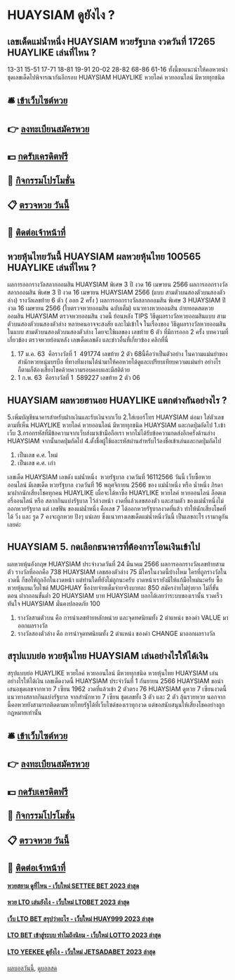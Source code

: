 # HUAYSIAM ดูยังไง ?
## เลขเด็ดแม่น้ำหนึ่ง HUAYSIAM หวยรัฐบาล งวดวันที่ 17265 HUAYLIKE เล่นที่ไหน ?
13-31
15-51
17-71
18-81
19-91
20-02
28-82
68-86
61-16
ทั้งนี้ขอแนะนำให้คอหวยนำชุดเลขเด็ดไปพิจารณากันอีกรอบ HUAYSIAM HUAYLIKE หวยไลค์ หวยออนไลน์ มีหวยทุกชนิด

## 🛎 [เข้าเว็บไซต์หวย](https://bit.ly/3BG5bNw)
## 👉 [ลงทะเบียนสมัครหวย](https://bit.ly/3BG5bNw)
## 💵 [กดรับเครดิตฟรี](https://bit.ly/3C3mvgS)
## 👑 [กิจกรรมโปรโมชั่น](https://bit.ly/3C3mvgS)
## 📋 [ตรวจหวย วันนี้](https://bit.ly/3C3mvgS)
## 📱 [ติดต่อเจ้าหน้าที่](https://bit.ly/3C3mvgS)

## หวยหุ้นไทยวันนี้ HUAYSIAM ผลหวยหุ้นไทย 100565 HUAYLIKE เล่นที่ไหน ?
ผลการออกรางวัลสลากออมสิน HUAYSIAM พิเศษ 3 ปี งวด 16 เมษายน 2566
ผลการออกรางวัลสลากออมสิน พิเศษ 3 ปี งวด 16 เมษายน HUAYSIAM 2566 (แบบ สามตัวบนสองตัวบนสองตัวล่าง)
รางวัลเลขท้าย 6 ตัว ( ออก 2 ครั้ง )
ผลการออกรางวัลสลากออมสิน พิเศษ 3 HUAYSIAM ปี งวด 16 เมษายน 2566 (ใบตรวจหวยออมสิน ฉบับเต็ม)
 แนวทางหวยออมสิน ถ่ายทอดสดหวยออมสิน HUAYSIAM ตรวจหวยออมสิน งวดนี้ ย้อนหลัง 
TIPS วิธีดูผลรางวัลหวยออมสินแบบ สามตัวบนสองตัวบนสองตัวล่าง
หลายคนอาจจะสงสัย และไม่เข้าใจ ในเรื่องของ วิธีดูผลรางวัลหวยออมสิน ในแบบ สามตัวบนสองตัวบนสองตัวล่าง โดยจะใช้ผลของ เลขท้าย 6 ตัว ที่มีการออก 2 ครั้ง
บทความที่เกี่ยวข้อง
ตรวจหวยย้อนหลัง เลขเด็ดเลขดัง และข่าวอื่นที่เกี่ยวข้อง คลิกที่นี่
1. 17 ม.ค. 63  คือรางวัลที่ 1  491774 เลขท้าย 2 ตัว 68นี้คือว่าเป็นตัวอย่าง ในความแม่นยำของ สำนักหวยหนุ่มบรบือ ที่ทางทีมงานได้นำมาให้คอหวยได้ดูและเปรียบเทียบความแม่นยำ อย่างไรก็ตามก็ต้องเสี่ยงโชคด้วยความรอบคอบและมีสติด้วย
2. 1 ก.พ. 63  คือรางวัลที่ 1  589227 เลขท้าย 2 ตัว 06

## HUAYSIAM ผลหวยฮานอย HUAYLIKE แตกต่างกันอย่างไร ?
5.เพิ่มบัญชีธนาคารสำหรับฝากเงินและรับเงินจากเว็บ
2.ใส่เบอร์โทร HUAYSIAM ต่อมา ใส่ตัวเลขตามที่เห็น HUAYLIKE หวยไลค์ หวยออนไลน์ มีหวยทุกชนิด HUAYSIAM และกดปุ่มถัดไป
1.เข้าเว็บ
3.กรอกรหัสที่มีข้อความจากเว็บส่งมาเข้ามือถือเรา หากไม่ได้รับข้อความกดส่งอีกครั่งด้านล่าง HUAYSIAM จากนั้นกดปุ่มถัดไป
4.ตั้งชื่อผู้ใช้และรหัสผ่านสำหรับไว้ลงชื่อเข้าเล่นและกดปุ่มถัดไป
1. เป็นเลข ค.ศ. ใหม่
2. เป็นเลข ค.ศ. เก่า

เลขเด็ด HUAYSIAM เลขดัง แม่น้ำหนึ่ง  หวยรัฐบาล งวดวันที่ 16112566
วันนี้ เว็บซื้อหวยออนไลน์ มีเลขเด็ด หวยรัฐบาล งวดวันที่ 16 พฤศจิกายน 2566 ของ แม่น้ำหนึ่ง หรือ น้ำหนึ่ง ภิรดา มาฝากนักเสี่ยงโชคทุกคน HUAYLIKE เผื่อจะได้หาซื้อ HUAYLIKE หวยไลค์ หวยออนไลน์ ล็อตเตอรี่ออนไลน์ หรือ สลากกินแบ่งรัฐบาล ไว้ล่วงหน้า งวดที่แล้วเลขสองตัว และสามตัว ของแม่น้ำหนึ่งไม่ออกหวยรัฐบาล แต่ เลขฟัน ของแม่น้ำหนึ่ง คือเลข 7 ได้ออกหวยรัฐบาลงวดที่แล้ว ทำให้นักเสี่ยงโชคที่ได้ วิ่ง และ รูด 7 คงจะถูกหวย ปังๆ แน่เลย ซึ่งแนวทางเลขเด็ดแม่น้ำหนึ่งวันนี้ เป็นเลขอะไร เรามาดูกันเลยค่ะ

## HUAYSIAM 5. กดเลือกธนาคารที่ต้องการโอนเงินเข้าไป
ผลหวยหุ้นอังกฤษ HUAYSIAM ประจำงวดวันที่ 24 มีนาคม 2566 ผลการออกรางวัลเลขท้ายสามตัว รางวัลที่ออกคือ 738 HUAYSIAM เลขสองตัวล่าง 75 มีใครในงวดนี้บ้างไหม ใครที่ถูกรางวัลในงวดนี้ ก็ขอให้ถูกอีกในงวดหน้า แต่ท่านใดที่ยังไม่ถูกนะครับ งวดหน้าเรายังมีให้แก้มือใหม่นะครับ ซื้อหวยหุ้นบนเว็บไซต์ MUGHUAY ซื้อง่ายจ่ายเต็มจ่ายจริงบาทละ 850 สมัครง่ายไม่ยุ่งยาก ไม่กี่ขั้นตอน ฝากถอนขั้นต่ำ 20 HUAYSIAM บาท HUAYSIAM บอกได้เลยว่าระบบของเรานั้น รวดเร็วทันใจ HUAYSIAM มั่นคงปลอดภัย 100
1. รางวัลสามตัวบน คือ การนำเลขท้ายหลักหน่วย และจุดทศนิยมทั้ง 2 ตำแหน่ง ของค่า VALUE มาออกผลรางวัล
2. รางวัลสองตัวล่าง คือ การนำจุดทศนิยมทั้ง 2 ตำแหน่ง ของค่า CHANGE มาออกผลรางวัล

## สรุปแบบย่อ หวยหุ้นไทย HUAYSIAM เล่นอย่างไรให้ได้เงิน
สรุปแบบย่อ HUAYLIKE หวยไลค์ หวยออนไลน์ มีหวยทุกชนิด หวยหุ้นไทย HUAYSIAM เล่นอย่างไรให้ได้เงิน เลขเด็ดงวดนี้ HUAYSIAM ประจำวันที่ 1 กันยายน 2566 HUAYSIAM ขอนำเสนอชุดเลขจากหวย 7 เซียน 1962 งวดที่แล้วเข้า 2 ตัวตรง 76 HUAYSIAM ดูหวย 7 เซียนงวดนี้ แนวทางสลากกินแบ่งรัฐบาล จากสำนักหวย 7 เซียน ชุดเลขทั้ง 3 ตัว และ 2 ตัว ลุ้นรวยหวย นอกจากนี้คอหวยยังสามารถติดตามหวยไทยรัฐได้ที่เว็บไซต์ของเราทุกงวด แต่ขอสนับสนุนให้เสี่ยงโชคอย่างถูกกฎหมายเท่านั้น

## 🛎 [เข้าเว็บไซต์หวย](https://bit.ly/3BG5bNw)
## 👉 [ลงทะเบียนสมัครหวย](https://bit.ly/3BG5bNw)
## 💵 [กดรับเครดิตฟรี](https://bit.ly/3C3mvgS)
## 👑 [กิจกรรมโปรโมชั่น](https://bit.ly/3C3mvgS)
## 📋 [ตรวจหวย วันนี้](https://bit.ly/3C3mvgS)
## 📱 [ติดต่อเจ้าหน้าที่](https://bit.ly/3C3mvgS)

#### [หวยสยาม ดูที่ไหน - เว็บใหม่ SETTEE BET 2023 ล่าสุด](https://atom.io/themes/หวยสยาม%20ดูที่ไหน%20-%20เว็บใหม่%20settee%20bet%202023%20ล่าสุด)
#### [หวย LTO เล่นยังไง - เว็บใหม่ LTOBET 2023 ล่าสุด](https://atom.io/themes/หวย%20lto%20เล่นยังไง%20-%20เว็บใหม่%20ltobet%202023%20ล่าสุด)
#### [เว็บ LTO BET สรุปว่าอะไร - เว็บใหม่ HUAY999 2023 ล่าสุด](https://atom.io/themes/เว็บ%20lto%20bet%20สรุปว่าอะไร%20-%20เว็บใหม่%20huay999%202023%20ล่าสุด)
#### [LTO BET เข้าสู่ระบบ ทำไมถึงนิยม - เว็บใหม่ LOTTO 2023 ล่าสุด](https://atom.io/themes/lto%20bet%20เข้าสู่ระบบ%20ทำไมถึงนิยม%20-%20เว็บใหม่%20lotto%202023%20ล่าสุด)
#### [LTO YEEKEE ดูยังไง - เว็บใหม่ JETSADABET 2023 ล่าสุด](https://atom.io/themes/lto%20yeekee%20ดูยังไง%20-%20เว็บใหม่%20jetsadabet%202023%20ล่าสุด)

[ผลบอลวันนี้](https://siamsport.tv "ผลบอลวันนี้"), [ดูบอลสด](https://siamsport.tv/ดูบอลสด "ดูบอลสด")